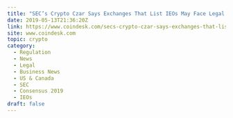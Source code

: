```yaml
---
title: "SEC’s Crypto Czar Says Exchanges That List IEOs May Face Legal Risks"
date: 2019-05-13T21:36:20Z
link: https://www.coindesk.com/secs-crypto-czar-says-exchanges-that-list-ieo-tokens-may-face-legal-risks?utm_medium=RSS&utm_source=hune
site: www.coindesk.com
topic: crypto
category:
  - Regulation
  - News
  - Legal
  - Business News
  - US & Canada
  - SEC
  - Consensus 2019
  - IEOs
draft: false
---
```


